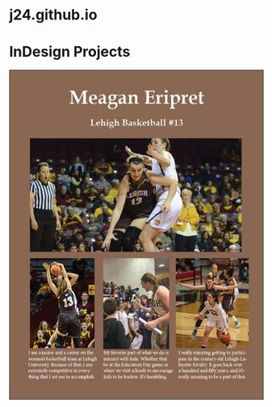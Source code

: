 # j24.github.io


# InDesign Projects

![About me](https://github.com/meaganeripret/J24/blob/master/InDesign%20about%20Me%20ME.jpg?raw=true)
